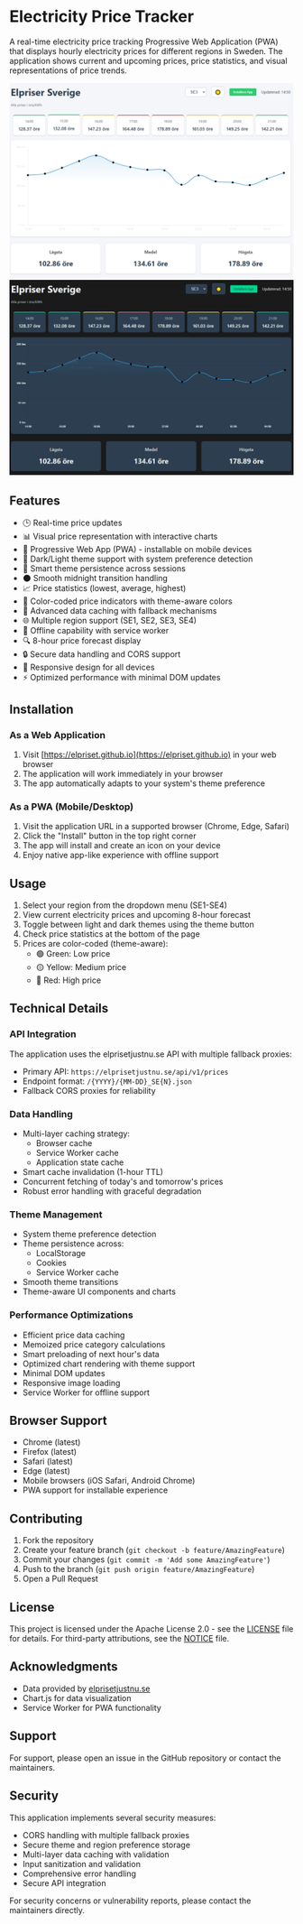 # Electricity Price Tracker

A real-time electricity price tracking Progressive Web Application (PWA) that displays hourly electricity prices for different regions in Sweden. The application shows current and upcoming prices, price statistics, and visual representations of price trends.

![Electricity Price Tracker - Light Theme](screenshots/app-light.png)
![Electricity Price Tracker - Dark Theme](screenshots/app-dark.png)

## Features

- 🕒 Real-time price updates
- 📊 Visual price representation with interactive charts
- 📱 Progressive Web App (PWA) - installable on mobile devices
- 🌙 Dark/Light theme support with system preference detection
- 🎯 Smart theme persistence across sessions
- 🌑 Smooth midnight transition handling
- 📈 Price statistics (lowest, average, highest)
- 🎨 Color-coded price indicators with theme-aware colors
- 🔄 Advanced data caching with fallback mechanisms
- 🌐 Multiple region support (SE1, SE2, SE3, SE4)
- 📶 Offline capability with service worker
- 🔍 8-hour price forecast display
- 🔒 Secure data handling and CORS support
- 📱 Responsive design for all devices
- ⚡ Optimized performance with minimal DOM updates

## Installation

### As a Web Application

1. Visit [https://elpriset.github.io](https://elpriset.github.io) in your web browser
2. The application will work immediately in your browser
3. The app automatically adapts to your system's theme preference

### As a PWA (Mobile/Desktop)

1. Visit the application URL in a supported browser (Chrome, Edge, Safari)
2. Click the "Install" button in the top right corner
3. The app will install and create an icon on your device
4. Enjoy native app-like experience with offline support

## Usage

1. Select your region from the dropdown menu (SE1-SE4)
2. View current electricity prices and upcoming 8-hour forecast
3. Toggle between light and dark themes using the theme button
4. Check price statistics at the bottom of the page
5. Prices are color-coded (theme-aware):
   - 🟢 Green: Low price
   - 🟡 Yellow: Medium price
   - 🔴 Red: High price

## Technical Details

### API Integration

The application uses the elprisetjustnu.se API with multiple fallback proxies:
- Primary API: `https://elprisetjustnu.se/api/v1/prices`
- Endpoint format: `/{YYYY}/{MM-DD}_SE{N}.json`
- Fallback CORS proxies for reliability

### Data Handling

- Multi-layer caching strategy:
  - Browser cache
  - Service Worker cache
  - Application state cache
- Smart cache invalidation (1-hour TTL)
- Concurrent fetching of today's and tomorrow's prices
- Robust error handling with graceful degradation

### Theme Management

- System theme preference detection
- Theme persistence across:
  - LocalStorage
  - Cookies
  - Service Worker cache
- Smooth theme transitions
- Theme-aware UI components and charts

### Performance Optimizations

- Efficient price data caching
- Memoized price category calculations
- Smart preloading of next hour's data
- Optimized chart rendering with theme support
- Minimal DOM updates
- Responsive image loading
- Service Worker for offline support

## Browser Support

- Chrome (latest)
- Firefox (latest)
- Safari (latest)
- Edge (latest)
- Mobile browsers (iOS Safari, Android Chrome)
- PWA support for installable experience

## Contributing

1. Fork the repository
2. Create your feature branch (`git checkout -b feature/AmazingFeature`)
3. Commit your changes (`git commit -m 'Add some AmazingFeature'`)
4. Push to the branch (`git push origin feature/AmazingFeature`)
5. Open a Pull Request

## License

This project is licensed under the Apache License 2.0 - see the [LICENSE](LICENSE) file for details. 
For third-party attributions, see the [NOTICE](NOTICE) file.

## Acknowledgments

- Data provided by [elprisetjustnu.se](https://elprisetjustnu.se)
- Chart.js for data visualization
- Service Worker for PWA functionality

## Support

For support, please open an issue in the GitHub repository or contact the maintainers.

## Security

This application implements several security measures:
- CORS handling with multiple fallback proxies
- Secure theme and region preference storage
- Multi-layer data caching with validation
- Input sanitization and validation
- Comprehensive error handling
- Secure API integration

For security concerns or vulnerability reports, please contact the maintainers directly. 
